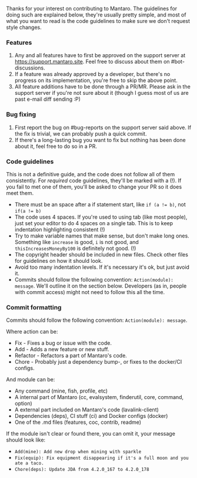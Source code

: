 Thanks for your interest on contributing to Mantaro. The guidelines for doing such are explained below, they're usually pretty simple, and most of 
what you want to read is the code guidelines to make sure we don't request style changes.

### Features
1. Any and all features have to first be approved on the support server at https://support.mantaro.site. Feel free to discuss about them on #bot-discussions.
2. If a feature was already approved by a developer, but there's no progress on its implementation, you're free to skip the above point.
3. All feature additions have to be done through a PR/MR. Please ask in the support server if you're not sure about it (though I guess most of us are past e-mail diff sending :P)

### Bug fixing 
1. First report the bug on #bug-reports on the support server said above. If the fix is trivial, we can probably push a quick commit.
2. If there's a long-lasting bug you want to fix but nothing has been done about it, feel free to do so in a PR.

### Code guidelines
This is not a definitive guide, and the code does not follow all of them consistently. 
For *required* code guidelines, they'll be marked with a (!). If you fail to met one of them, you'll be asked to change your PR so it does meet them.

* There must be an space after a if statement start, like `if (a != b)`, not `if(a != b)`
* The code uses 4 spaces. If you're used to using tab (like most people), just set your editor to do 4 spaces on a single tab. This is to keep indentation highlighting consistent (!)
* Try to make variable names that make sense, but don't make long ones. Something like `increase` is good, `i` is not good, and `thisIncreasesMoneyBy100` is definitely not good. (!)
* The copyright header should be included in new files. Check other files for guidelines on how it should look.
* Avoid too many indentation levels. If it's necessary it's ok, but just avoid it.
* Commits should follow the following convention: `Action(module): message`. We'll outline it on the section below. Developers (as in, people with commit access) might not need to follow this all the time.

### Commit formatting
Commits should follow the following convention: `Action(module): message`.

Where action can be:

* Fix - Fixes a bug or issue with the code.
* Add - Adds a new feature or new stuff.
* Refactor - Refactors a part of Mantaro's code.
* Chore - Probably just a dependency bump-, or fixes to the docker/CI configs.

And module can be:
* Any command (mine, fish, profile, etc)
* A internal part of Mantaro (cc, evalsystem, finderutil, core, command, option)
* A external part included on Mantaro's code (lavalink-client)
* Dependencies (deps), CI stuff (ci) and Docker configs (docker)
* One of the .md files (features, coc, contrib, readme)

If the module isn't clear or found there, you can omit it, your message should look like:

* `Add(mine): Add new drop when mining with sparkle`
* `Fix(equip): Fix equipment disappearing if it's a full moon and you ate a taco.`
* `Chore(deps): Update JDA from 4.2.0_167 to 4.2.0_178`
